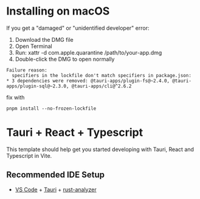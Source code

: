 # Installing on macOS

If you get a "damaged" or "unidentified developer" error:

1. Download the DMG file
2. Open Terminal
3. Run: xattr -d com.apple.quarantine /path/to/your-app.dmg
4. Double-click the DMG to open normally

```
Failure reason:
  specifiers in the lockfile don't match specifiers in package.json:
* 3 dependencies were removed: @tauri-apps/plugin-fs@~2.4.0, @tauri-apps/plugin-sql@~2.3.0, @tauri-apps/cli@^2.6.2
```

fix with

```
pnpm install --no-frozen-lockfile
```

# Tauri + React + Typescript

This template should help get you started developing with Tauri, React and Typescript in Vite.

## Recommended IDE Setup

- [VS Code](https://code.visualstudio.com/) + [Tauri](https://marketplace.visualstudio.com/items?itemName=tauri-apps.tauri-vscode) + [rust-analyzer](https://marketplace.visualstudio.com/items?itemName=rust-lang.rust-analyzer)
